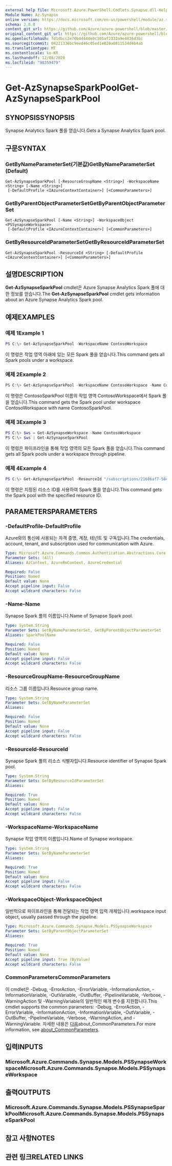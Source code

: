 ```yaml
---
external help file: Microsoft.Azure.PowerShell.Cmdlets.Synapse.dll-Help.xml
Module Name: Az.Synapse
online version: https://docs.microsoft.com/en-us/powershell/module/az.synapse/get-azsynapsesparkpool
schema: 2.0.0
content_git_url: https://github.com/Azure/azure-powershell/blob/master/src/Synapse/Synapse/help/Get-AzSynapseSparkPool.md
original_content_git_url: https://github.com/Azure/azure-powershell/blob/master/src/Synapse/Synapse/help/Get-AzSynapseSparkPool.md
ms.openlocfilehash: fd1dbcc2e70b4d44de0c105af2332a9e4836d3bc
ms.sourcegitcommit: 04221336bc9eed46c05ed1e828a6811534d4b4ab
ms.translationtype: MT
ms.contentlocale: ko-KR
ms.lasthandoff: 12/08/2020
ms.locfileid: "98359479"
---
```

# <span data-ttu-id="15f06-101">Get-AzSynapseSparkPool</span><span class="sxs-lookup"><span data-stu-id="15f06-101">Get-AzSynapseSparkPool</span></span>

## <span data-ttu-id="15f06-102">SYNOPSIS</span><span class="sxs-lookup"><span data-stu-id="15f06-102">SYNOPSIS</span></span>
<span data-ttu-id="15f06-103">Synapse Analytics Spark 풀을 얻습니다.</span><span class="sxs-lookup"><span data-stu-id="15f06-103">Gets a Synapse Analytics Spark pool.</span></span>

## <span data-ttu-id="15f06-104">구문</span><span class="sxs-lookup"><span data-stu-id="15f06-104">SYNTAX</span></span>

### <span data-ttu-id="15f06-105">GetByNameParameterSet(기본값)</span><span class="sxs-lookup"><span data-stu-id="15f06-105">GetByNameParameterSet (Default)</span></span>
```
Get-AzSynapseSparkPool [-ResourceGroupName <String>] -WorkspaceName <String> [-Name <String>]
 [-DefaultProfile <IAzureContextContainer>] [<CommonParameters>]
```

### <span data-ttu-id="15f06-106">GetByParentObjectParameterSet</span><span class="sxs-lookup"><span data-stu-id="15f06-106">GetByParentObjectParameterSet</span></span>
```
Get-AzSynapseSparkPool [-Name <String>] -WorkspaceObject <PSSynapseWorkspace>
 [-DefaultProfile <IAzureContextContainer>] [<CommonParameters>]
```

### <span data-ttu-id="15f06-107">GetByResourceIdParameterSet</span><span class="sxs-lookup"><span data-stu-id="15f06-107">GetByResourceIdParameterSet</span></span>
```
Get-AzSynapseSparkPool -ResourceId <String> [-DefaultProfile <IAzureContextContainer>] [<CommonParameters>]
```

## <span data-ttu-id="15f06-108">설명</span><span class="sxs-lookup"><span data-stu-id="15f06-108">DESCRIPTION</span></span>
<span data-ttu-id="15f06-109">**Get-AzSynapseSparkPool** cmdlet은 Azure Synapse Analytics Spark 풀에 대한 정보를 얻습니다.</span><span class="sxs-lookup"><span data-stu-id="15f06-109">The **Get-AzSynapseSparkPool** cmdlet gets information about an Azure Synapse Analytics Spark pool.</span></span>

## <span data-ttu-id="15f06-110">예제</span><span class="sxs-lookup"><span data-stu-id="15f06-110">EXAMPLES</span></span>

### <span data-ttu-id="15f06-111">예제 1</span><span class="sxs-lookup"><span data-stu-id="15f06-111">Example 1</span></span>
```powershell
PS C:\> Get-AzSynapseSparkPool -WorkspaceName ContosoWorkspace
```

<span data-ttu-id="15f06-112">이 명령은 작업 영역 아래에 있는 모든 Spark 풀을 얻습니다.</span><span class="sxs-lookup"><span data-stu-id="15f06-112">This command gets all Spark pools under a workspace.</span></span>

### <span data-ttu-id="15f06-113">예제 2</span><span class="sxs-lookup"><span data-stu-id="15f06-113">Example 2</span></span>
```powershell
PS C:\> Get-AzSynapseSparkPool -WorkspaceName ContosoWorkspace -Name ContosoSparkPool
```

<span data-ttu-id="15f06-114">이 명령은 ContosoSparkPool 이름의 작업 영역 ContosoWorkspace에서 Spark 풀을 얻습니다.</span><span class="sxs-lookup"><span data-stu-id="15f06-114">This command gets the Spark pool under workspace ContosoWorkspace with name ContosoSparkPool.</span></span>

### <span data-ttu-id="15f06-115">예제 3</span><span class="sxs-lookup"><span data-stu-id="15f06-115">Example 3</span></span>
```powershell
PS C:\> $ws = Get-AzSynapseWorkspace -Name ContosoWorkspace
PS C:\> $ws | Get-AzSynapseSparkPool
```

<span data-ttu-id="15f06-116">이 명령은 파이프라인을 통해 작업 영역의 모든 Spark 풀을 얻습니다.</span><span class="sxs-lookup"><span data-stu-id="15f06-116">This command gets all Spark pools under a workspace through pipeline.</span></span>

### <span data-ttu-id="15f06-117">예제 4</span><span class="sxs-lookup"><span data-stu-id="15f06-117">Example 4</span></span>
```powershell
PS C:\> Get-AzSynapseSparkPool -ResourceId "/subscriptions/21686af7-58ec-4f4d-9c68-f431f4db4edd/resourceGroups/ContosoResourceGroup/providers/Microsoft.Synapse/workspaces/ContosoWorkspace/bigDataPools/ContosoSparkPool"
```

<span data-ttu-id="15f06-118">이 명령은 지정된 리소스 ID를 사용하여 Spark 풀을 얻습니다.</span><span class="sxs-lookup"><span data-stu-id="15f06-118">This command gets the Spark pool with the specified resource ID.</span></span>

## <span data-ttu-id="15f06-119">PARAMETERS</span><span class="sxs-lookup"><span data-stu-id="15f06-119">PARAMETERS</span></span>

### <span data-ttu-id="15f06-120">-DefaultProfile</span><span class="sxs-lookup"><span data-stu-id="15f06-120">-DefaultProfile</span></span>
<span data-ttu-id="15f06-121">Azure와의 통신에 사용되는 자격 증명, 계정, 테넌트 및 구독입니다.</span><span class="sxs-lookup"><span data-stu-id="15f06-121">The credentials, account, tenant, and subscription used for communication with Azure.</span></span>

```yaml
Type: Microsoft.Azure.Commands.Common.Authentication.Abstractions.Core.IAzureContextContainer
Parameter Sets: (All)
Aliases: AzContext, AzureRmContext, AzureCredential

Required: False
Position: Named
Default value: None
Accept pipeline input: False
Accept wildcard characters: False
```

### <span data-ttu-id="15f06-122">-Name</span><span class="sxs-lookup"><span data-stu-id="15f06-122">-Name</span></span>
<span data-ttu-id="15f06-123">Synapse Spark 풀의 이름입니다.</span><span class="sxs-lookup"><span data-stu-id="15f06-123">Name of Synapse Spark pool.</span></span>

```yaml
Type: System.String
Parameter Sets: GetByNameParameterSet, GetByParentObjectParameterSet
Aliases: SparkPoolName

Required: False
Position: Named
Default value: None
Accept pipeline input: False
Accept wildcard characters: False
```

### <span data-ttu-id="15f06-124">-ResourceGroupName</span><span class="sxs-lookup"><span data-stu-id="15f06-124">-ResourceGroupName</span></span>
<span data-ttu-id="15f06-125">리소스 그룹 이름입니다.</span><span class="sxs-lookup"><span data-stu-id="15f06-125">Resource group name.</span></span>

```yaml
Type: System.String
Parameter Sets: GetByNameParameterSet
Aliases:

Required: False
Position: Named
Default value: None
Accept pipeline input: False
Accept wildcard characters: False
```

### <span data-ttu-id="15f06-126">-ResourceId</span><span class="sxs-lookup"><span data-stu-id="15f06-126">-ResourceId</span></span>
<span data-ttu-id="15f06-127">Synapse Spark 풀의 리소스 식별자입니다.</span><span class="sxs-lookup"><span data-stu-id="15f06-127">Resource identifier of Synapse Spark pool.</span></span>

```yaml
Type: System.String
Parameter Sets: GetByResourceIdParameterSet
Aliases:

Required: True
Position: Named
Default value: None
Accept pipeline input: False
Accept wildcard characters: False
```

### <span data-ttu-id="15f06-128">-WorkspaceName</span><span class="sxs-lookup"><span data-stu-id="15f06-128">-WorkspaceName</span></span>
<span data-ttu-id="15f06-129">Synapse 작업 영역의 이름입니다.</span><span class="sxs-lookup"><span data-stu-id="15f06-129">Name of Synapse workspace.</span></span>

```yaml
Type: System.String
Parameter Sets: GetByNameParameterSet
Aliases:

Required: True
Position: Named
Default value: None
Accept pipeline input: False
Accept wildcard characters: False
```

### <span data-ttu-id="15f06-130">-WorkspaceObject</span><span class="sxs-lookup"><span data-stu-id="15f06-130">-WorkspaceObject</span></span>
<span data-ttu-id="15f06-131">일반적으로 파이프라인을 통해 전달되는 작업 영역 입력 개체입니다.</span><span class="sxs-lookup"><span data-stu-id="15f06-131">workspace input object, usually passed through the pipeline.</span></span>

```yaml
Type: Microsoft.Azure.Commands.Synapse.Models.PSSynapseWorkspace
Parameter Sets: GetByParentObjectParameterSet
Aliases:

Required: True
Position: Named
Default value: None
Accept pipeline input: True (ByValue)
Accept wildcard characters: False
```

### <span data-ttu-id="15f06-132">CommonParameters</span><span class="sxs-lookup"><span data-stu-id="15f06-132">CommonParameters</span></span>
<span data-ttu-id="15f06-133">이 cmdlet은 -Debug, -ErrorAction, -ErrorVariable, -InformationAction, -InformationVariable, -OutVariable, -OutBuffer, -PipelineVariable, -Verbose, -WarningAction 및 -WarningVariable의 일반적인 매개 변수를 지원합니다.</span><span class="sxs-lookup"><span data-stu-id="15f06-133">This cmdlet supports the common parameters: -Debug, -ErrorAction, -ErrorVariable, -InformationAction, -InformationVariable, -OutVariable, -OutBuffer, -PipelineVariable, -Verbose, -WarningAction, and -WarningVariable.</span></span> <span data-ttu-id="15f06-134">자세한 내용은 [다음](http://go.microsoft.com/fwlink/?LinkID=113216)about_CommonParameters.</span><span class="sxs-lookup"><span data-stu-id="15f06-134">For more information, see [about_CommonParameters](http://go.microsoft.com/fwlink/?LinkID=113216).</span></span>

## <span data-ttu-id="15f06-135">입력</span><span class="sxs-lookup"><span data-stu-id="15f06-135">INPUTS</span></span>

### <span data-ttu-id="15f06-136">Microsoft.Azure.Commands.Synapse.Models.PSSynapseWorkspace</span><span class="sxs-lookup"><span data-stu-id="15f06-136">Microsoft.Azure.Commands.Synapse.Models.PSSynapseWorkspace</span></span>

## <span data-ttu-id="15f06-137">출력</span><span class="sxs-lookup"><span data-stu-id="15f06-137">OUTPUTS</span></span>

### <span data-ttu-id="15f06-138">Microsoft.Azure.Commands.Synapse.Models.PSSynapseSparkPool</span><span class="sxs-lookup"><span data-stu-id="15f06-138">Microsoft.Azure.Commands.Synapse.Models.PSSynapseSparkPool</span></span>

## <span data-ttu-id="15f06-139">참고 사항</span><span class="sxs-lookup"><span data-stu-id="15f06-139">NOTES</span></span>

## <span data-ttu-id="15f06-140">관련 링크</span><span class="sxs-lookup"><span data-stu-id="15f06-140">RELATED LINKS</span></span>
